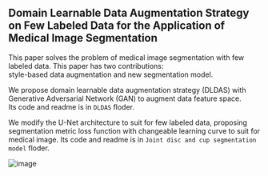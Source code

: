 ## Domain Learnable Data Augmentation Strategy on Few Labeled Data for the Application of Medical Image Segmentation 

This paper solves the problem of medical image segmentation with few labeled data.
This paper has two contributions:  
style-based data augmentation and new segmentation model.

We propose domain learnable data augmentation strategy (DLDAS) with Generative Adversarial Network (GAN) to augment data feature space.\
Its code and readme is in ```DLDAS``` floder.

We modify the U-Net architecture to suit for few labeled data, proposing segmentation metric loss function with changeable learning curve to suit for medical image.
Its code and readme is in ```Joint disc and cup segmentation model``` floder.

![image](https://github.com/fjcu-ee-islab/DLDAS/tree/main/flowchart/flowchart.png)
